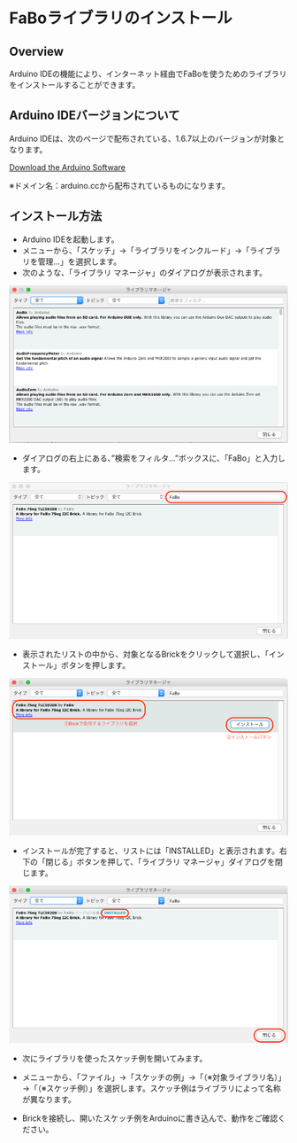 # FaBoライブラリのインストール

## Overview
Arduino IDEの機能により、インターネット経由でFaBoを使うためのライブラリをインストールすることができます。

## Arduino IDEバージョンについて
Arduino IDEは、次のページで配布されている、1.6.7以上のバージョンが対象となります。

[Download the Arduino Software](https://www.arduino.cc/en/Main/Software)

※ドメイン名：arduino.ccから配布されているものになります。

## インストール方法
- Arduino IDEを起動します。
- メニューから、「スケッチ」→「ライブラリをインクルード」→「ライブラリを管理...」を選択します。
- 次のような、「ライブラリ マネージャ」のダイアログが表示されます。

![](/img/dev/arduino/lm_install1.png)
 
- ダイアログの右上にある、”検索をフィルタ...”ボックスに、「FaBo」と入力します。

![](/img/dev/arduino/lm_install2.png)

- 表示されたリストの中から、対象となるBrickをクリックして選択し、「インストール」ボタンを押します。

![](/img/dev/arduino/lm_install3.png)

- インストールが完了すると、リストには「INSTALLED」と表示されます。右下の「閉じる」ボタンを押して、「ライブラリ マネージャ」ダイアログを閉じます。

![](/img/dev/arduino/lm_install4.png)

- 次にライブラリを使ったスケッチ例を開いてみます。

- メニューから、「ファイル」→「スケッチの例」→「（※対象ライブラリ名）」→「（※スケッチ例）」を選択します。スケッチ例はライブラリによって名称が異なります。

- Brickを接続し、開いたスケッチ例をArduinoに書き込んで、動作をご確認ください。
